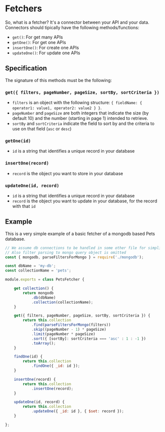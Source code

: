 # Fetchers

So, what is a fetcher? It's a connector between your API and your data. Connectors should tipically have the following methods/functions:

- `get()`: For get many APIs
- `getOne()`: For get one APIs
- `insertOne()`: For create one APIs
- `updateOne()`: For update one APIs

## Specification

The signature of this methods must be the following:

### `get({ filters, pageNumber, pageSize, sortBy, sortCriteria })`

- `filters` is an object with the following structure: `{ fieldName: { operator1: value1, operator2: value2 } }`.
- `pageNumber` and `pageSize` are both integers that indicate the size (by default 10) and the number (starting in page 1) intended to retrieve.
- `sortBy` and `sortCriteria` indicate the field to sort by and the criteria to use on that field (`asc` or `desc`)

### `getOne(id)`

- `id` is a string that identifies a unique record in your database

### `insertOne(record)`

- `record` is the object you want to store in your database

### `updateOne(id, record)`

- `id` is a string that identifies a unique record in your database
- `record` is the object you want to update in your database, for the record with that `id`

## Example

This is a very simple example of a basic fetcher of a mongodb based Pets database.

```js
// We assume db connections to be handled in some other file for simplicity
// Also filter parsing to mongo query object is omitted
const { mongodb, parseFiltersForMongo } = require('./mongodb');

const dbName = 'my-db';
const collectionName = 'pets';

module.exports = class PetsFetcher {

	get collection() {
		return mongodb
			.db(dbName)
			.collection(collectionName);
	}

	get({ filters, pageNumber, pageSize, sortBy, sortCriteria }) {
		return this.collection
			.find(parseFiltersForMongo(filters))
			.skip((pageNumber - 1) * pageSize)
			.limit(pageNumber * pageSize)
			.sort({ [sortBy]: sortCriteria === 'asc' : 1 : -1 })
			.toArray();
	}

	findOne(id) {
		return this.collection
			.findOne({ _id: id });
	}

	insertOne(record) {
		return this.collection
			.insertOne(record);
	}

	updateOne(id, record) {
		return this.collection
			.updateOne({ _id: id }, { $set: record });
	}

};
```
